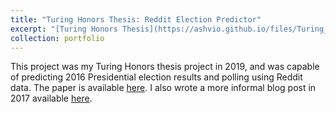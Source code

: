 ```yaml
---
title: "Turing Honors Thesis: Reddit Election Predictor"
excerpt: "[Turing Honors Thesis](https://ashvio.github.io/files/Turing_Honors_Thesis.pdf) research project capable of predicting 2016 Presidential election results and polling using Reddit data <br/><img src='/images/1_GRRVzeHOkqIXznIB51Xx5A.png' width='400'  class='center'>"
collection: portfolio
---
```


This project was my Turing Honors thesis project in 2019, and was capable of predicting 2016 Presidential election results and polling using Reddit data.  The paper is available [here](https://ashvio.github.io/files/Turing_Honors_Thesis.pdf). I also wrote a more informal blog post in 2017 available [here](https://medium.com/melting-glass/new-analysis-uses-reddit-data-to-accurately-predict-popular-vote-margin-in-the-2016-election-14-3a9cb2f4cb5c).